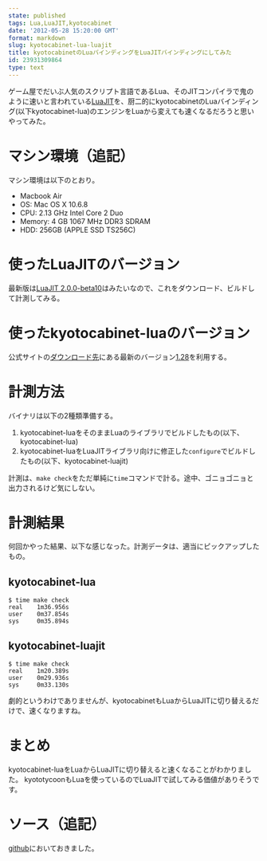 ```yaml
---
state: published
tags: Lua,LuaJIT,kyotocabinet
date: '2012-05-28 15:20:00 GMT'
format: markdown
slug: kyotocabinet-lua-luajit
title: kyotocabinetのLuaバインディングをLuaJITバインディングにしてみた
id: 23931309864
type: text
---
```

ゲーム屋でだいぶ人気のスクリプト言語であるLua、そのJITコンパイラで鬼のように速いと言われている[LuaJIT][1]を、厨二的にkyotocabinetのLuaバインディング(以下kyotocabinet-lua)のエンジンをLuaから変えても速くなるだろうと思いやってみた。

# マシン環境（追記）
マシン環境は以下のとおり。

- Macbook Air 
- OS: Mac OS X 10.6.8
- CPU: 2.13 GHz Intel Core 2 Duo
- Memory: 4 GB 1067 MHz DDR3 SDRAM
- HDD: 256GB (APPLE SSD TS256C)

# 使ったLuaJITのバージョン
最新版は[LuaJIT 2.0.0-beta10][2]はみたいなので、これをダウンロード、ビルドして計測してみる。

# 使ったkyotocabinet-luaのバージョン
公式サイトの[ダウンロード先][3]にある最新のバージョン[1.28][4]を利用する。

# 計測方法
バイナリは以下の2種類準備する。

1. kyotocabinet-luaをそのままLuaのライブラリでビルドしたもの(以下、kyotocabinet-lua)
2. kyotocabinet-luaをLuaJITライブラリ向けに修正した`configure`でビルドしたもの(以下、kyotocabinet-luajit)

計測は、`make check`をただ単純に`time`コマンドで計る。途中、ゴニョゴニョと出力されるけど気にしない。

# 計測結果
何回かやった結果、以下な感じなった。計測データは、適当にピックアップしたもの。

## kyotocabinet-lua

    $ time make check
    real    1m36.956s
    user    0m37.854s
    sys     0m35.894s

## kyotocabinet-luajit

    $ time make check
    real    1m20.389s
    user    0m29.936s
    sys     0m33.130s

劇的というわけでありませんが、kyotocabinetもLuaからLuaJITに切り替えるだけで、速くなりますね。

# まとめ
kyotocabinet-luaをLuaからLuaJITに切り替えると速くなることがわかりました。
kyototycoonもLuaを使っているのでLuaJITで試してみる価値がありそうです。

# ソース（追記）
[github][5]においておきました。


[1]: http://luajit.org/
[2]: http://luajit.org/download.html
[3]: http://fallabs.com/kyotocabinet/luapkg/
[4]: http://fallabs.com/kyotocabinet/luapkg/kyotocabinet-lua-1.28.tar.gz
[5]: https://github.com/kazupon/kyotocabinet-lua

